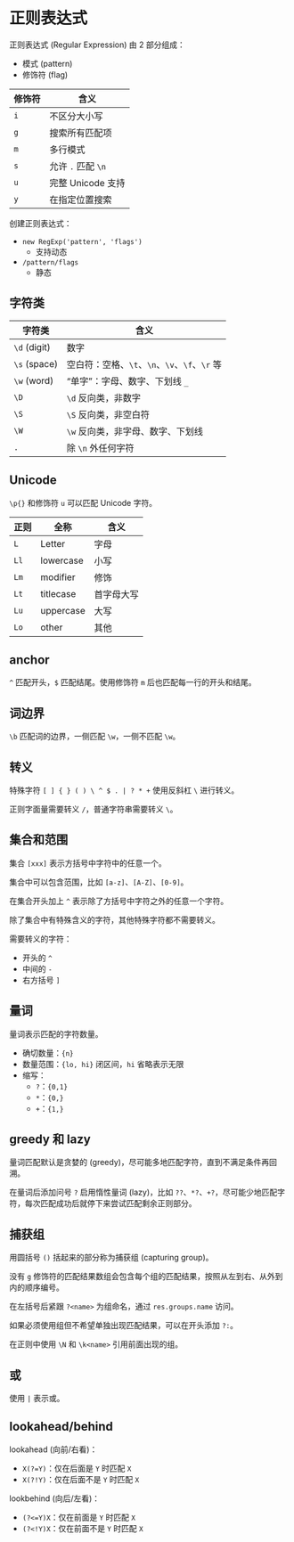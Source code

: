 # 正则表达式

正则表达式 (Regular Expression) 由 2 部分组成：

- 模式 (pattern)
- 修饰符 (flag)

| 修饰符 | 含义               |
| ------ | ------------------ |
| `i`    | 不区分大小写       |
| `g`    | 搜索所有匹配项     |
| `m`    | 多行模式           |
| `s`    | 允许 `.` 匹配 `\n` |
| `u`    | 完整 Unicode 支持  |
| `y`    | 在指定位置搜索     |

创建正则表达式：

- `new RegExp('pattern', 'flags')`
  - 支持动态
- `/pattern/flags`
  - 静态

## 字符类

| 字符类       | 含义                                          |
| ------------ | --------------------------------------------- |
| `\d` (digit) | 数字                                          |
| `\s` (space) | 空白符：空格、`\t`、`\n`、`\v`、`\f`、`\r` 等 |
| `\w` (word)  | “单字”：字母、数字、下划线 `_`                |
| `\D`         | `\d` 反向类，非数字                           |
| `\S`         | `\S` 反向类，非空白符                         |
| `\W`         | `\w` 反向类，非字母、数字、下划线             |
| `.`          | 除 `\n` 外任何字符                            |

## Unicode

`\p{}` 和修饰符 `u` 可以匹配 Unicode 字符。

| 正则 | 全称      | 含义       |
| ---- | --------- | ---------- |
| `L`  | Letter    | 字母       |
| `Ll` | lowercase | 小写       |
| `Lm` | modifier  | 修饰       |
| `Lt` | titlecase | 首字母大写 |
| `Lu` | uppercase | 大写       |
| `Lo` | other     | 其他       |

## anchor

`^` 匹配开头，`$` 匹配结尾。使用修饰符 `m` 后也匹配每一行的开头和结尾。

## 词边界

`\b` 匹配词的边界，一侧匹配 `\w`，一侧不匹配 `\w`。

## 转义

特殊字符 `[ ] { } ( ) \ ^ $ . | ? * +` 使用反斜杠 `\` 进行转义。

正则字面量需要转义 `/`，普通字符串需要转义 `\`。

## 集合和范围

集合 `[xxx]` 表示方括号中字符中的任意一个。

集合中可以包含范围，比如 `[a-z]`、`[A-Z]`、`[0-9]`。

在集合开头加上 `^` 表示除了方括号中字符之外的任意一个字符。

除了集合中有特殊含义的字符，其他特殊字符都不需要转义。

需要转义的字符：

- 开头的 `^`
- 中间的 `-`
- 右方括号 `]`

## 量词

量词表示匹配的字符数量。

- 确切数量：`{n}`
- 数量范围：`{lo, hi}` 闭区间，`hi` 省略表示无限
- 缩写：
  - `?`：`{0,1}`
  - `*`：`{0,}`
  - `+`：`{1,}`

## greedy 和 lazy

量词匹配默认是贪婪的 (greedy)，尽可能多地匹配字符，直到不满足条件再回溯。

在量词后添加问号 `?` 启用惰性量词 (lazy)，比如 `??`、`*?`、`+?`，尽可能少地匹配字符，每次匹配成功后就停下来尝试匹配剩余正则部分。

## 捕获组

用圆括号 `()` 括起来的部分称为捕获组 (capturing group)。

没有 `g` 修饰符的匹配结果数组会包含每个组的匹配结果，按照从左到右、从外到内的顺序编号。

在左括号后紧跟 `?<name>` 为组命名，通过 `res.groups.name` 访问。

如果必须使用组但不希望单独出现匹配结果，可以在开头添加 `?:`。

在正则中使用 `\N` 和 `\k<name>` 引用前面出现的组。

## 或

使用 `|` 表示或。

## lookahead/behind

lookahead (向前/右看)：

- `X(?=Y)`：仅在后面是 `Y` 时匹配 `X`
- `X(?!Y)`：仅在后面不是 `Y` 时匹配 `X`

lookbehind (向后/左看)：

- `(?<=Y)X`：仅在前面是 `Y` 时匹配 `X`
- `(?<!Y)X`：仅在前面不是 `Y` 时匹配 `X`
